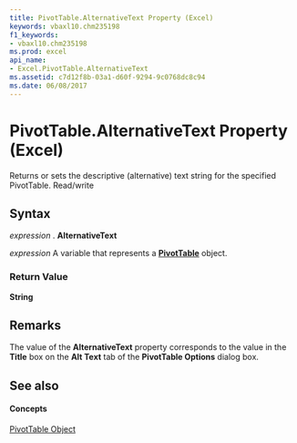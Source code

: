 ```yaml
---
title: PivotTable.AlternativeText Property (Excel)
keywords: vbaxl10.chm235198
f1_keywords:
- vbaxl10.chm235198
ms.prod: excel
api_name:
- Excel.PivotTable.AlternativeText
ms.assetid: c7d12f8b-03a1-d60f-9294-9c0768dc8c94
ms.date: 06/08/2017
---
```



# PivotTable.AlternativeText Property (Excel)

Returns or sets the descriptive (alternative) text string for the specified PivotTable. Read/write


## Syntax

 _expression_ . **AlternativeText**

 _expression_ A variable that represents a **[PivotTable](pivottable-object-excel.md)** object.


### Return Value

 **String**


## Remarks

The value of the **AlternativeText** property corresponds to the value in the **Title** box on the **Alt Text** tab of the **PivotTable Options** dialog box.


## See also


#### Concepts


[PivotTable Object](pivottable-object-excel.md)


